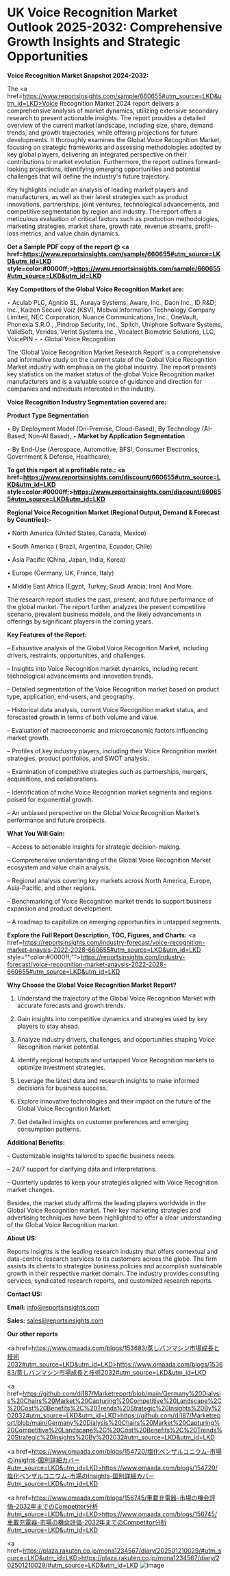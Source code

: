 # UK Voice Recognition Market Outlook 2025-2032: Comprehensive Growth Insights and Strategic Opportunities

<strong>Voice Recognition Market Snapshot 2024-2032:</strong>

The <a href=https://www.reportsinsights.com/sample/660655#utm_source=LKD&utm_id=LKD>Voice Recognition Market 2024 report</a> delivers a comprehensive analysis of market dynamics, utilizing extensive secondary research to present actionable insights. The report provides a detailed overview of the current market landscape, including size, share, demand trends, and growth trajectories, while offering projections for future developments. It thoroughly examines the Global Voice Recognition Market, focusing on strategic frameworks and assessing methodologies adopted by key global players, delivering an integrated perspective on their contributions to market evolution. Furthermore, the report outlines forward-looking projections, identifying emerging opportunities and potential challenges that will define the industry's future trajectory.

Key highlights include an analysis of leading market players and manufacturers, as well as their latest strategies such as product innovations, partnerships, joint ventures, technological advancements, and competitive segmentation by region and industry. The report offers a meticulous evaluation of critical factors such as production methodologies, marketing strategies, market share, growth rate, revenue streams, profit-loss metrics, and value chain dynamics.

<strong>Get a Sample PDF copy of the report @ <a href=https://www.reportsinsights.com/sample/660655#utm_source=LKD&utm_id=LKD style=color:#0000ff;>https://www.reportsinsights.com/sample/660655#utm_source=LKD&utm_id=LKD</a></strong>

<strong>Key Competitors of the Global Voice Recognition Market are:</strong>

‣ Aculab PLC, Agnitio SL, Auraya Systems, Aware, Inc., Daon Inc., ID R&amp;D; Inc., Kaizen Secure Voiz (KSV), Mobvoi Information Technology Company Limited, NEC Corporation, Nuance Communications, Inc., OneVault, Phonexia S.R.O., ,Pindrop Security, Inc., Spitch, Uniphore Software Systems, ValidSoft, Veridas, Verint Systems Inc., Vocalect Biometric Solutions, LLC, VoicePIN
‣ 
‣ Global Voice Recognition

The ‘Global Voice Recognition Market Research Report’ is a comprehensive and informative study on the current state of the Global Voice Recognition Market industry with emphasis on the global industry. The report presents key statistics on the market status of the global Voice Recognition market manufacturers and is a valuable source of guidance and direction for companies and individuals interested in the industry.

<strong>Voice Recognition Industry Segmentation covered are:</strong>

<strong>Product Type Segmentation</strong>

‣ By Deployment Model (On-Premise, Cloud-Based), By Technology (AI-Based, Non-AI Based),
‣ 
<strong>Market by Application Segmentation</strong>

‣ By End-Use (Aerospace, Automotive, BFSI, Consumer Electronics, Government & Defense, Healthcare),

<strong>To get this report at a profitable rate.: <a href=https://www.reportsinsights.com/discount/660655#utm_source=LKD&utm_id=LKD style=color:#0000ff;>https://www.reportsinsights.com/discount/660655#utm_source=LKD&utm_id=LKD</a></strong>

<strong>Regional Voice Recognition Market (Regional Output, Demand &amp; Forecast by Countries):-</strong>

• North America (United States, Canada, Mexico)

• South America ( Brazil, Argentina, Ecuador, Chile)

• Asia Pacific (China, Japan, India, Korea)

• Europe (Germany, UK, France, Italy)

• Middle East Africa (Egypt, Turkey, Saudi Arabia, Iran) And More.

The research report studies the past, present, and future performance of the global market. The report further analyzes the present competitive scenario, prevalent business models, and the likely advancements in offerings by significant players in the coming years.

<strong>Key Features of the Report:</strong>

– Exhaustive analysis of the Global Voice Recognition Market, including drivers, restraints, opportunities, and challenges.

– Insights into Voice Recognition market dynamics, including recent technological advancements and innovation trends.

– Detailed segmentation of the Voice Recognition market based on product type, application, end-users, and geography.

– Historical data analysis, current Voice Recognition market status, and forecasted growth in terms of both volume and value.

– Evaluation of macroeconomic and microeconomic factors influencing market growth.

– Profiles of key industry players, including their Voice Recognition market strategies, product portfolios, and SWOT analysis.

– Examination of competitive strategies such as partnerships, mergers, acquisitions, and collaborations.

– Identification of niche Voice Recognition market segments and regions poised for exponential growth.

– An unbiased perspective on the Global Voice Recognition Market’s performance and future prospects.

<strong>What You Will Gain:</strong>

– Access to actionable insights for strategic decision-making.

– Comprehensive understanding of the Global Voice Recognition Market ecosystem and value chain analysis.

– Regional analysis covering key markets across North America, Europe, Asia-Pacific, and other regions.

– Benchmarking of Voice Recognition market trends to support business expansion and product development.

– A roadmap to capitalize on emerging opportunities in untapped segments.

<strong>Explore the Full Report Description, TOC, Figures, and Charts:</strong>
<a href=https://reportsinsights.com/industry-forecast/voice-recognition-market-anaysis-2022-2028-660655#utm_source=LKD&utm_id=LKD style=""color:#0000ff;"">https://reportsinsights.com/industry-forecast/voice-recognition-market-anaysis-2022-2028-660655#utm_source=LKD&utm_id=LKD</a>

<strong>Why Choose the Global Voice Recognition Market Report?</strong>

1. Understand the trajectory of the Global Voice Recognition Market with accurate forecasts and growth trends.

2. Gain insights into competitive dynamics and strategies used by key players to stay ahead.

3. Analyze industry drivers, challenges, and opportunities shaping Voice Recognition market potential.

4. Identify regional hotspots and untapped Voice Recognition markets to optimize investment strategies.

5. Leverage the latest data and research insights to make informed decisions for business success.

6. Explore innovative technologies and their impact on the future of the Global Voice Recognition Market.

7. Get detailed insights on customer preferences and emerging consumption patterns.

<strong>Additional Benefits:</strong>

– Customizable insights tailored to specific business needs.

– 24/7 support for clarifying data and interpretations.

– Quarterly updates to keep your strategies aligned with Voice Recognition market changes.

Besides, the market study affirms the leading players worldwide in the Global Voice Recognition market. Their key marketing strategies and advertising techniques have been highlighted to offer a clear understanding of the Global Voice Recognition market.

<strong><strong>About US</strong>:</strong>

Reports Insights is the leading research industry that offers contextual and data-centric research services to its customers across the globe. The firm assists its clients to strategize business policies and accomplish sustainable growth in their respective market domain. The industry provides consulting services, syndicated research reports, and customized research reports.

<strong>Contact US:</strong>

<p class=><b>Email:</b> <a href=mailto:info@reportsinsights.com>info@reportsinsights.com</a></p>
<p class=><b>Sales:</b> <a href=mailto:sales@reportsinsights.com>sales@reportsinsights.com</a></p>

<strong>Our other reports</strong>

<a href=https://www.omaada.com/blogs/153683/蒸しパンマシン市場成長と技術2032#utm_source=LKD&utm_id=LKD>https://www.omaada.com/blogs/153683/蒸しパンマシン市場成長と技術2032#utm_source=LKD&utm_id=LKD</a>

<a href=https://github.com/di187/Marketreport/blob/main/Germany%20Dialysis%20Chairs%20Market%20Capturing%20Competitive%20Landscape%2C%20Cost%20Benefits%2C%20Trends%20Strategic%20Insights%20By%202032#utm_source=LKD&utm_id=LKD>https://github.com/di187/Marketreport/blob/main/Germany%20Dialysis%20Chairs%20Market%20Capturing%20Competitive%20Landscape%2C%20Cost%20Benefits%2C%20Trends%20Strategic%20Insights%20By%202032#utm_source=LKD&utm_id=LKD</a>

<a href=https://www.omaada.com/blogs/154720/塩化ベンザルコニウム-市場のInsights-国別詳細カバー#utm_source=LKD&utm_id=LKD>https://www.omaada.com/blogs/154720/塩化ベンザルコニウム-市場のInsights-国別詳細カバー#utm_source=LKD&utm_id=LKD</a>

<a href=https://www.omaada.com/blogs/156745/車載充電器-市場の機会評価-2032年までのCompetitor分析#utm_source=LKD&utm_id=LKD>https://www.omaada.com/blogs/156745/車載充電器-市場の機会評価-2032年までのCompetitor分析#utm_source=LKD&utm_id=LKD</a>

<a href=https://plaza.rakuten.co.jp/mona1234567/diary/202501210029/#utm_source=LKD&utm_id=LKD>https://plaza.rakuten.co.jp/mona1234567/diary/202501210029/#utm_source=LKD&utm_id=LKD</a>
![image](https://github.com/user-attachments/assets/6a53c25e-1e5e-482d-87c6-2ab7ddb57559)
